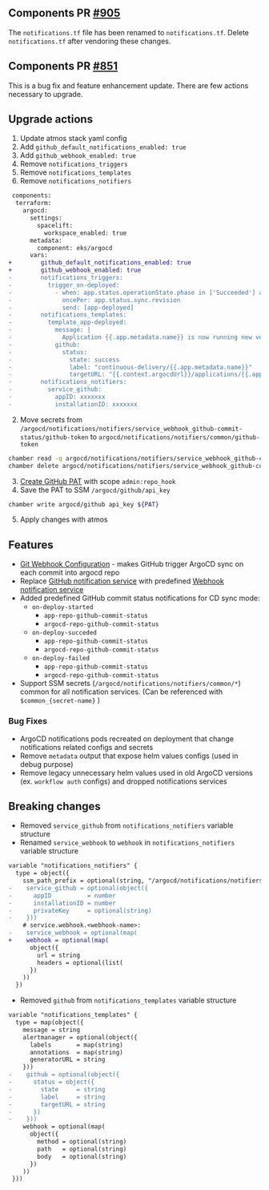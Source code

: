 ## Components PR [#905](https://github.com/cloudposse/terraform-aws-components/pull/905)

The `notifications.tf` file has been renamed to `notifications.tf`. Delete `notifications.tf` after vendoring these
changes.

## Components PR [#851](https://github.com/cloudposse/terraform-aws-components/pull/851)

This is a bug fix and feature enhancement update. There are few actions necessary to upgrade.

## Upgrade actions

1. Update atmos stack yaml config
  1. Add `github_default_notifications_enabled: true`
  2. Add `github_webhook_enabled: true`
  3. Remove `notifications_triggers`
  4. Remove `notifications_templates`
  5. Remove `notifications_notifiers`

```diff
 components:
  terraform:
    argocd:
      settings:
        spacelift:
          workspace_enabled: true
      metadata:
        component: eks/argocd
      vars:
+        github_default_notifications_enabled: true
+        github_webhook_enabled: true
-        notifications_triggers:
-          trigger_on-deployed:
-            - when: app.status.operationState.phase in ['Succeeded'] and app.status.health.status == 'Healthy'
-              oncePer: app.status.sync.revision
-              send: [app-deployed]
-        notifications_templates:
-          template_app-deployed:
-            message: |
-              Application {{.app.metadata.name}} is now running new version of deployments manifests.
-            github:
-              status:
-                state: success
-                label: "continuous-delivery/{{.app.metadata.name}}"
-                targetURL: "{{.context.argocdUrl}}/applications/{{.app.metadata.name}}?operation=true"
-        notifications_notifiers:
-          service_github:
-            appID: xxxxxxx
-            installationID: xxxxxxx
```

2. Move secrets from `/argocd/notifications/notifiers/service_webhook_github-commit-status/github-token` to
  `argocd/notifications/notifiers/common/github-token`

```bash
chamber read -q argocd/notifications/notifiers/service_webhook_github-commit-status github-token | chamber write argocd/notifications/notifiers/common github-token
chamber delete argocd/notifications/notifiers/service_webhook_github-commit-status github-token
```

3.  [Create GitHub PAT](https://docs.github.com/en/enterprise-server@3.6/authentication/keeping-your-account-and-data-secure/managing-your-personal-access-tokens#creating-a-personal-access-token)
    with scope `admin:repo_hook`
4.  Save the PAT to SSM `/argocd/github/api_key`

```bash
chamber write argocd/github api_key ${PAT}
```

5. Apply changes with atmos

## Features

- [Git Webhook Configuration](https://argo-cd.readthedocs.io/en/stable/operator-manual/webhook/) - makes GitHub trigger
  ArgoCD sync on each commit into argocd repo
- Replace
  [GitHub notification service](https://argo-cd.readthedocs.io/en/stable/operator-manual/notifications/services/github/)
  with predefined
  [Webhook notification service](https://argo-cd.readthedocs.io/en/stable/operator-manual/notifications/services/webhook/)
- Added predefined GitHub commit status notifications for CD sync mode:
  - `on-deploy-started`
    - `app-repo-github-commit-status`
    - `argocd-repo-github-commit-status`
  - `on-deploy-succeded`
    - `app-repo-github-commit-status`
    - `argocd-repo-github-commit-status`
  - `on-deploy-failed`
    - `app-repo-github-commit-status`
    - `argocd-repo-github-commit-status`
- Support SSM secrets (`/argocd/notifications/notifiers/common/*`) common for all notification services. (Can be
  referenced with `$common_{secret-name}` )

### Bug Fixes

- ArgoCD notifications pods recreated on deployment that change notifications related configs and secrets
- Remove `metadata` output that expose helm values configs (used in debug purpose)
- Remove legacy unnecessary helm values used in old ArgoCD versions (ex. `workflow auth` configs) and dropped
  notifications services

## Breaking changes

- Removed `service_github` from `notifications_notifiers` variable structure
- Renamed `service_webhook` to `webhook` in `notifications_notifiers` variable structure

```diff
variable "notifications_notifiers" {
  type = object({
    ssm_path_prefix = optional(string, "/argocd/notifications/notifiers")
-    service_github = optional(object({
-      appID          = number
-      installationID = number
-      privateKey     = optional(string)
-    }))
    # service.webhook.<webhook-name>:
-    service_webhook = optional(map(
+    webhook = optional(map(
      object({
        url = string
        headers = optional(list(
      })
    ))
  })
```

- Removed `github` from `notifications_templates` variable structure

```diff
variable "notifications_templates" {
  type = map(object({
    message = string
    alertmanager = optional(object({
      labels       = map(string)
      annotations  = map(string)
      generatorURL = string
    }))
-    github = optional(object({
-      status = object({
-        state     = string
-        label     = string
-        targetURL = string
-      })
-    }))
    webhook = optional(map(
      object({
        method = optional(string)
        path   = optional(string)
        body   = optional(string)
      })
    ))
 }))
```
